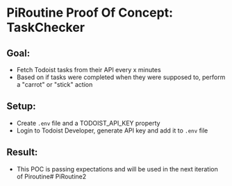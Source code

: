 # PiRoutine Proof Of Concept: TaskChecker

## Goal: 
- Fetch Todoist tasks from their API every x minutes
- Based on if tasks were completed when they were supposed to, perform a "carrot" or "stick" action


## Setup:
- Create `.env` file and a TODOIST_API_KEY property
- Login to Todoist Developer, generate API key and add it to `.env` file

## Result:
- This POC is passing expectations and will be used in the next iteration of Piroutine# PiRoutine2
